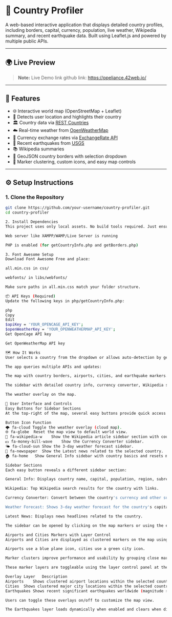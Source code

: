 # 📌 Country Profiler

A web-based interactive application that displays detailed country profiles, including borders, capital, currency, population, live weather, Wikipedia summary, and recent earthquake data. Built using Leaflet.js and powered by multiple public APIs.

---

## 🌍 Live Preview

> **Note:** Live Demo link github link: https://ppeliance.42web.io/

---

## 🚀 Features

- 🌐 Interactive world map (OpenStreetMap + Leaflet)
- 📍 Detects user location and highlights their country
- 🏛️ Country data via [REST Countries](https://restcountries.com)
- ☁️ Real-time weather from [OpenWeatherMap](https://openweathermap.org/)
- 🔁 Currency exchange rates via [ExchangeRate API](https://www.exchangerate-api.com/)
- 🌋 Recent earthquakes from [USGS](https://earthquake.usgs.gov/)
- 📚 Wikipedia summaries
- 🧭 GeoJSON country borders with selection dropdown
- 🧩 Marker clustering, custom icons, and easy map controls

---

## ⚙️ Setup Instructions

### 1. Clone the Repository

```bash
git clone https://github.com/your-username/country-profiler.git
cd country-profiler

2. Install Dependencies
This project uses only local assets. No build tools required. Just ensure:

Web server like XAMPP/WAMP/Live Server is running

PHP is enabled (for getCountryInfo.php and getBorders.php)

3. Font Awesome Setup
Download Font Awesome Free and place:

all.min.css in css/

webfonts/ in libs/webfonts/

Make sure paths in all.min.css match your folder structure.

📦 API Keys (Required)
Update the following keys in php/getCountryInfo.php:

php
Copy
Edit
$apiKey = 'YOUR_OPENCAGE_API_KEY';
$openWeatherKey = 'YOUR_OPENWEATHERMAP_API_KEY';
Get OpenCage API key

Get OpenWeatherMap API key

🗺️ How It Works
User selects a country from the dropdown or allows auto-detection by geolocation.

The app queries multiple APIs and updates:

The map with country borders, airports, cities, and earthquake markers.

The sidebar with detailed country info, currency converter, Wikipedia summaries, weather forecast, and news.

The weather overlay on the map.

📱 User Interface and Controls
Easy Buttons for Sidebar Sections
At the top-right of the map, several easy buttons provide quick access to different sidebar sections and map functions:

Button Icon	Function
🌩️ fa-cloud	Toggle the weather overlay (cloud map).
🌐 fa-globe	Reset the map view to default world view.
📖 fa-wikipedia-w	Show the Wikipedia article sidebar section with country summaries.
💵 fa-money-bill-wave	Show the Currency Converter sidebar.
🌤️ fa-cloud-sun	Show the 3-day weather forecast sidebar.
📰 fa-newspaper	Show the Latest news related to the selected country.
🏠 fa-home	Show General Info sidebar with country basics and resets map view.

Sidebar Sections
Each easy button reveals a different sidebar section:

General Info: Displays country name, capital, population, region, subregion, area, currency, languages, flag, coat of arms, and recent earthquakes.

Wikipedia: Top Wikipedia search results for the country with links.

Currency Converter: Convert between the country's currency and other supported currencies.

Weather Forecast: Shows 3-day weather forecast for the country's capital.

Latest News: Displays news headlines related to the country.

The sidebar can be opened by clicking on the map markers or using the easy buttons and closed via the close button.

Airports and Cities Markers with Layer Control
Airports and Cities are displayed as clustered markers on the map using Leaflet MarkerCluster plugin.

Airports use a blue plane icon, cities use a green city icon.

Marker clusters improve performance and usability by grouping close markers.

These marker layers are toggleable using the layer control panel at the top-right corner:

Overlay Layer	Description
Airports	Shows clustered airport locations within the selected country.
Cities	Shows clustered major city locations within the selected country.
Earthquakes	Shows recent significant earthquakes worldwide (magnitude > 4.5).

Users can toggle these overlays on/off to customize the map view.

The Earthquakes layer loads dynamically when enabled and clears when disabled.

